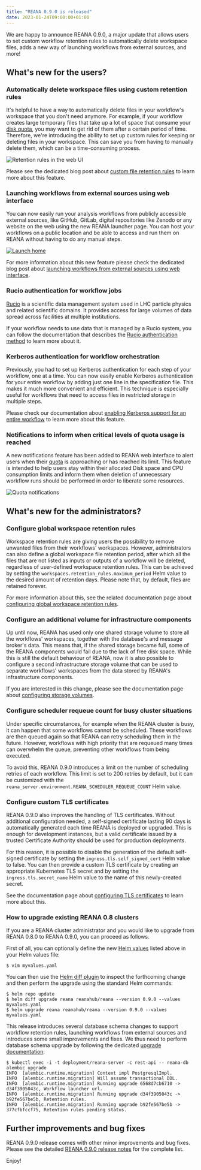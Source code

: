 ```yaml
---
title: "REANA 0.9.0 is released"
date: 2023-01-24T09:00:00+01:00
---
```


We are happy to announce REANA 0.9.0, a major update that allows
users to set custom workflow retention rules to automatically delete workspace
files, adds a new way of launching workflows from external sources, and more!

<!--more-->

## What's new for the users?

### Automatically delete workspace files using custom retention rules

It's helpful to have a way to automatically delete files in your workflow's
workspace that you don't need anymore. For example, if your workflow creates
large temporary files that take up a lot of space that consume your
[disk quota](https://docs.reana.io/advanced-usage/user-quotas), you may want to
get rid of them after a certain period of time. Therefore, we're introducing the
ability to set up custom rules for keeping or deleting files in your workspace.
This can save you from having to manually delete them, which can be a
time-consuming process.

![Retention rules in the web UI](/images/ui-retention-rules.png)

Please see the dedicated blog post about [custom file retention rules](/posts/2022/workspace-file-retention-rules/)
to learn more about this feature.

### Launching workflows from external sources using web interface

You can now easily run your analysis workflows from publicly accessible external
sources, like GitHub, GitLab, digital repositories like Zenodo or any website on
the web using the new REANA launcher page. You can host your workflows on a
public location and be able to access and run them on REANA without having to do
any manual steps.

[![Launch home](/images/reana-0.9.0-launcher.png)](https://reana.cern.ch/launch)

For more information about this new feature please check the dedicated blog post
about [launching workflows from external sources using web interface](/posts/2022/launching-workflows/).

### Rucio authentication for workflow jobs

[Rucio](https://rucio.cern.ch/) is a scientific data management system used in
LHC particle physics and related scientific domains. It provides access for
large volumes of data spread across facilities at multiple institutions.

If your workflow needs to use data that is managed by a Rucio system, you can
follow the documentation that describes the [Rucio authentication method](https://docs.reana.io/advanced-usage/access-control/rucio/)
to learn more about it.

### Kerberos authentication for workflow orchestration

Previously, you had to set up Kerberos authentication for each step of your
workflow, one at a time. You can now easily enable Kerberos authentication
for your entire workflow by adding just one line in the specification file. This
makes it much more convenient and efficient. This technique is especially useful
for workflows that need to access files in restricted storage in multiple steps.

Please check our documentation about [enabling Kerberos support for an entire workflow](https://docs.reana.io/advanced-usage/access-control/kerberos/#setting-kerberos-requirement-for-whole-workflow)
to learn more about this feature.

### Notifications to inform when critical levels of quota usage is reached

A new notifications feature has been added to REANA web interface to alert users
when their [quota](https://docs.reana.io/advanced-usage/user-quotas) is
approaching or has reached its limit. This feature is intended to help users
stay within their allocated Disk space and CPU consumption limits and inform
them when deletion of unnecessary workflow runs should be performed in order to
liberate some resources.

![Quota notifications](/images/reana-0.9.0-notifications.png)

## What's new for the administrators?

### Configure global workspace retention rules

Workspace retention rules are giving users the possibility to remove unwanted files from their workflows' workspaces.
However, administrators can also define a global workspace file retention period, after which all the files that are not listed as inputs or outputs of a workflow will be deleted, regardless of user-defined workspace retention rules.
This can be achieved by setting the `workspaces.retention_rules.maximum_period` Helm value to the desired amount of retention days.
Please note that, by default, files are retained forever.

For more information about this, see the related documentation page about [configuring global workspace retention rules](https://docs.reana.io/administration/configuration/configuring-global-workspace-retention-rules).

### Configure an additional volume for infrastructure components

Up until now, REANA has used only one shared storage volume to store all the workflows' workspaces, together with the database's and message broker's data.
This means that, if the shared storage became full, some of the REANA components would fail due to the lack of free disk space.
While this is still the default behaviour of REANA, now it is also possible to configure a second infrastructure storage volume that can be used to separate workflows' workspaces from the data stored by REANA's infrastructure components.

If you are interested in this change, please see the documentation page about [configuring storage volumes](https://docs.reana.io/administration/configuration/configuring-storage-volumes).

### Configure scheduler requeue count for busy cluster situations

Under specific circumstances, for example when the REANA cluster is busy, it can happen that some workflows cannot be scheduled.
These workflows are then queued again so that REANA can retry scheduling them in the future.
However, workflows with high priority that are requeued many times can overwhelm the queue, preventing other workflows from being executed.

To avoid this, REANA 0.9.0 introduces a limit on the number of scheduling retries of each workflow. This limit is set to 200 retries by default, but it can be customized with the `reana_server.environment.REANA_SCHEDULER_REQUEUE_COUNT` Helm value.

### Configure custom TLS certificates

REANA 0.9.0 also improves the handling of TLS certificates.
Without additional configuration needed, a self-signed certificate lasting 90 days is automatically generated each time REANA is deployed or upgraded.
This is enough for development instances, but a valid certificate issued by a trusted Certificate Authority should be used for production deployments.

For this reason, it is possible to disable the generation of the default self-signed certificate by setting the `ingress.tls.self_signed_cert` Helm value to false.
You can then provide a custom TLS certificate by creating an appropriate Kubernetes TLS secret and by setting the `ingress.tls.secret_name` Helm value to the name of this newly-created secret.

See the documentation page about [configuring TLS certificates](https://docs.reana.io/administration/configuration/configuring-tls-certificates) to learn more about this.

### How to upgrade existing REANA 0.8 clusters

If you are a REANA cluster administrator and you would like to upgrade from
REANA 0.8.0 to REANA 0.9.0, you can proceed as follows.

First of all, you can optionally define the new [Helm
values](https://github.com/reanahub/reana/blob/0.9.0/helm/reana/README.md)
listed above in your Helm values file:

```console
$ vim myvalues.yaml
```

You can then use the [Helm diff plugin](https://github.com/databus23/helm-diff)
to inspect the forthcoming change and then perform the upgrade using the
standard Helm commands:

```console
$ helm repo update
$ helm diff upgrade reana reanahub/reana --version 0.9.0 --values myvalues.yaml
$ helm upgrade reana reanahub/reana --version 0.9.0 --values myvalues.yaml
```

This release introduces several database schema changes to support workflow
retention rules, launching workflows from external sources and introduces some small
improvements and fixes. We thus need to perform database schema upgrade by
following the dedicated [upgrade documentation](http://docs.reana.io/administration/deployment/upgrading-db/):

```console
$ kubectl exec -i -t deployment/reana-server -c rest-api -- reana-db alembic upgrade
INFO  [alembic.runtime.migration] Context impl PostgresqlImpl.
INFO  [alembic.runtime.migration] Will assume transactional DDL.
INFO  [alembic.runtime.migration] Running upgrade 6568d7cb6710 -> d34f3905043c, Workflow launcher url.
INFO  [alembic.runtime.migration] Running upgrade d34f3905043c -> b92fe567be5b, Retention rules.
INFO  [alembic.runtime.migration] Running upgrade b92fe567be5b -> 377cfbfccf75, Retention rules pending status.
```

## Further improvements and bug fixes

REANA 0.9.0 release comes with other minor improvements and bug fixes. Please
see the detailed [REANA 0.9.0 release
notes](https://github.com/reanahub/reana/releases/tag/0.9.0) for the complete
list.

Enjoy!
